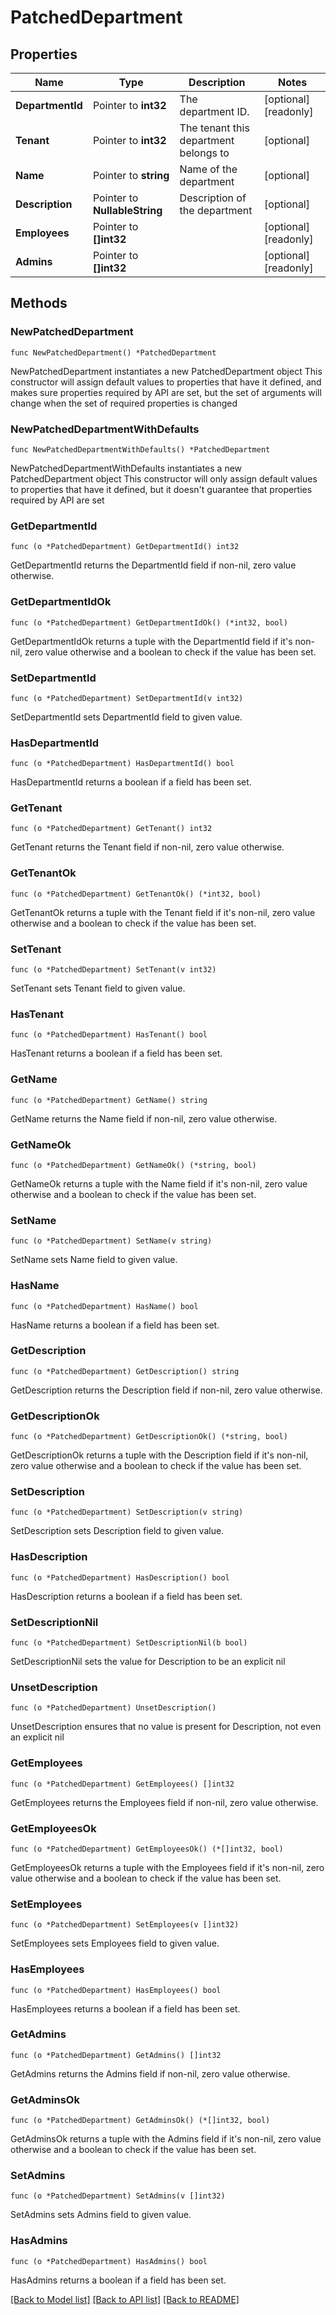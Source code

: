 # PatchedDepartment

## Properties

Name | Type | Description | Notes
------------ | ------------- | ------------- | -------------
**DepartmentId** | Pointer to **int32** | The department ID. | [optional] [readonly] 
**Tenant** | Pointer to **int32** | The tenant this department belongs to | [optional] 
**Name** | Pointer to **string** | Name of the department | [optional] 
**Description** | Pointer to **NullableString** | Description of the department | [optional] 
**Employees** | Pointer to **[]int32** |  | [optional] [readonly] 
**Admins** | Pointer to **[]int32** |  | [optional] [readonly] 

## Methods

### NewPatchedDepartment

`func NewPatchedDepartment() *PatchedDepartment`

NewPatchedDepartment instantiates a new PatchedDepartment object
This constructor will assign default values to properties that have it defined,
and makes sure properties required by API are set, but the set of arguments
will change when the set of required properties is changed

### NewPatchedDepartmentWithDefaults

`func NewPatchedDepartmentWithDefaults() *PatchedDepartment`

NewPatchedDepartmentWithDefaults instantiates a new PatchedDepartment object
This constructor will only assign default values to properties that have it defined,
but it doesn't guarantee that properties required by API are set

### GetDepartmentId

`func (o *PatchedDepartment) GetDepartmentId() int32`

GetDepartmentId returns the DepartmentId field if non-nil, zero value otherwise.

### GetDepartmentIdOk

`func (o *PatchedDepartment) GetDepartmentIdOk() (*int32, bool)`

GetDepartmentIdOk returns a tuple with the DepartmentId field if it's non-nil, zero value otherwise
and a boolean to check if the value has been set.

### SetDepartmentId

`func (o *PatchedDepartment) SetDepartmentId(v int32)`

SetDepartmentId sets DepartmentId field to given value.

### HasDepartmentId

`func (o *PatchedDepartment) HasDepartmentId() bool`

HasDepartmentId returns a boolean if a field has been set.

### GetTenant

`func (o *PatchedDepartment) GetTenant() int32`

GetTenant returns the Tenant field if non-nil, zero value otherwise.

### GetTenantOk

`func (o *PatchedDepartment) GetTenantOk() (*int32, bool)`

GetTenantOk returns a tuple with the Tenant field if it's non-nil, zero value otherwise
and a boolean to check if the value has been set.

### SetTenant

`func (o *PatchedDepartment) SetTenant(v int32)`

SetTenant sets Tenant field to given value.

### HasTenant

`func (o *PatchedDepartment) HasTenant() bool`

HasTenant returns a boolean if a field has been set.

### GetName

`func (o *PatchedDepartment) GetName() string`

GetName returns the Name field if non-nil, zero value otherwise.

### GetNameOk

`func (o *PatchedDepartment) GetNameOk() (*string, bool)`

GetNameOk returns a tuple with the Name field if it's non-nil, zero value otherwise
and a boolean to check if the value has been set.

### SetName

`func (o *PatchedDepartment) SetName(v string)`

SetName sets Name field to given value.

### HasName

`func (o *PatchedDepartment) HasName() bool`

HasName returns a boolean if a field has been set.

### GetDescription

`func (o *PatchedDepartment) GetDescription() string`

GetDescription returns the Description field if non-nil, zero value otherwise.

### GetDescriptionOk

`func (o *PatchedDepartment) GetDescriptionOk() (*string, bool)`

GetDescriptionOk returns a tuple with the Description field if it's non-nil, zero value otherwise
and a boolean to check if the value has been set.

### SetDescription

`func (o *PatchedDepartment) SetDescription(v string)`

SetDescription sets Description field to given value.

### HasDescription

`func (o *PatchedDepartment) HasDescription() bool`

HasDescription returns a boolean if a field has been set.

### SetDescriptionNil

`func (o *PatchedDepartment) SetDescriptionNil(b bool)`

 SetDescriptionNil sets the value for Description to be an explicit nil

### UnsetDescription
`func (o *PatchedDepartment) UnsetDescription()`

UnsetDescription ensures that no value is present for Description, not even an explicit nil
### GetEmployees

`func (o *PatchedDepartment) GetEmployees() []int32`

GetEmployees returns the Employees field if non-nil, zero value otherwise.

### GetEmployeesOk

`func (o *PatchedDepartment) GetEmployeesOk() (*[]int32, bool)`

GetEmployeesOk returns a tuple with the Employees field if it's non-nil, zero value otherwise
and a boolean to check if the value has been set.

### SetEmployees

`func (o *PatchedDepartment) SetEmployees(v []int32)`

SetEmployees sets Employees field to given value.

### HasEmployees

`func (o *PatchedDepartment) HasEmployees() bool`

HasEmployees returns a boolean if a field has been set.

### GetAdmins

`func (o *PatchedDepartment) GetAdmins() []int32`

GetAdmins returns the Admins field if non-nil, zero value otherwise.

### GetAdminsOk

`func (o *PatchedDepartment) GetAdminsOk() (*[]int32, bool)`

GetAdminsOk returns a tuple with the Admins field if it's non-nil, zero value otherwise
and a boolean to check if the value has been set.

### SetAdmins

`func (o *PatchedDepartment) SetAdmins(v []int32)`

SetAdmins sets Admins field to given value.

### HasAdmins

`func (o *PatchedDepartment) HasAdmins() bool`

HasAdmins returns a boolean if a field has been set.


[[Back to Model list]](../README.md#documentation-for-models) [[Back to API list]](../README.md#documentation-for-api-endpoints) [[Back to README]](../README.md)


